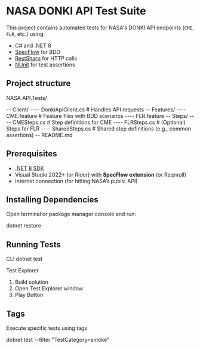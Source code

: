﻿# NASA DONKI API Test Suite

This project contains automated tests for NASA's DONKI API endpoints (`CME`, `FLR`, etc.) using:

- C# and .NET 8
- [SpecFlow](https://specflow.org/) for BDD
- [RestSharp](https://restsharp.dev/) for HTTP calls
- [NUnit](https://nunit.org/) for test assertions

## Project structure

NASA.API.Tests/

-- Client/
---- DonkiApiClient.cs # Handles API requests
-- Features/
---- CME.feature # Feature files with BDD scenarios
---- FLR.feature
-- Steps/
---- CMESteps.cs # Step definitions for CME
---- FLRSteps.cs # (Optional) Steps for FLR
---- SharedSteps.cs # Shared step definitions (e.g., common assertions)
-- README.md

## Prerequisites

- [.NET 8 SDK](https://dotnet.microsoft.com/en-us/download)
- Visual Studio 2022+ (or Rider) with **SpecFlow extension** (or Reqnroll)
- Internet connection (for hitting NASA’s public API)

## Installing Dependencies

Open terminal or package manager console and run:

dotnet restore

## Running Tests

CLI
dotnet test

Test Explorer
1) Build solution
2) Open Test Explorer window
3) Play Button

## Tags

Execute specific tests using tags

dotnet test --filter "TestCategory=smoke"
